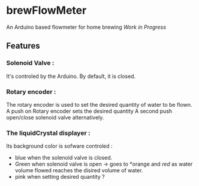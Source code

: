 # brewFlowMeter
An Arduino based flowmeter for home brewing
 _Work in Progress_
 
## Features
### Solenoid Valve : 
It's controled by the Arduino. By default, it is closed.

### Rotary encoder :
  The rotary encoder is used to set the desired quantity of water to be flown.
  A push on Rotary encoder sets the desired quantity
  A second push open/close solenoid valve alternatively.
  
### The liquidCrystal displayer :
Its background color is sofware controled :
  - blue when the solenoid valve is closed.
  - Green when solenoid valve is open
    -> goes to *orange and *red* as water volume flowed reaches the disired volume of water.
  - pink when setting desired quantity ?
